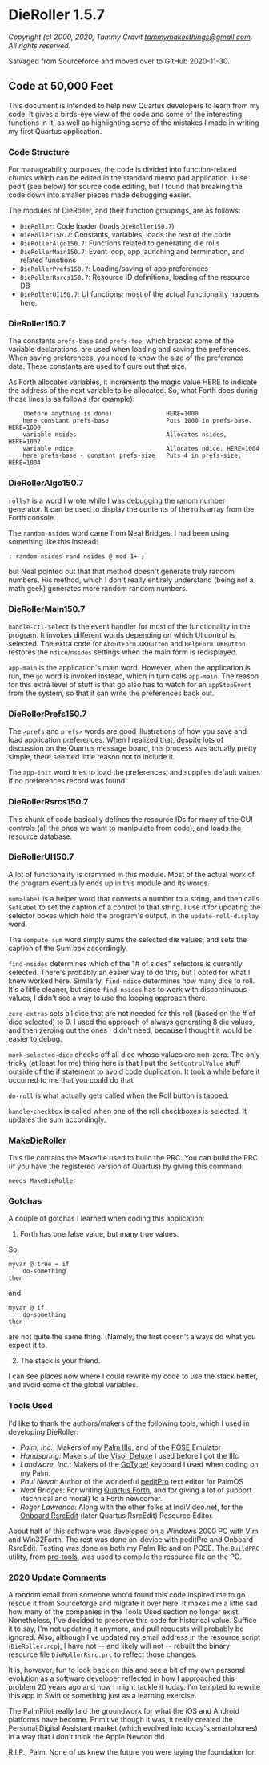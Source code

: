# DieRoller 1.5.7

_Copyright (c) 2000, 2020, Tammy Cravit <tammymakesthings@gmail.com>._
_All rights reserved._

Salvaged from Sourceforce and moved over to GitHub 2020-11-30.

## Code at 50,000 Feet

This document is intended to help new Quartus developers to learn from
my code. It gives a birds-eye view of the code and some of the
interesting functions in it, as well as highlighting some of the
mistakes I made in writing my first Quartus application.

### Code Structure

For manageability purposes, the code is divided into function-related
chunks which can be edited in the standard memo pad application. I use
pedit (see below) for source code editing, but I found that breaking
the code down into smaller pieces made debugging easier.

The modules of DieRoller, and their function groupings, are as
follows:

- `DieRoller`: Code loader (loads `DieRoller150.7`)
- `DieRoller150.7`: Constants, variables, loads the rest of the code
- `DieRollerAlgo150.7`: Functions related to generating die rolls
- `DieRollerMain150.7`: Event loop, app launching and termination, and related functions
- `DieRollerPrefs150.7`: Loading/saving of app preferences
- `DieRollerRsrcs150.7`: Resource ID definitions, loading of the resource DB
- `DieRollerUI150.7`: UI functions; most of the actual functionality happens here.

### DieRoller150.7

The constants `prefs-base` and `prefs-top`, which bracket some of the variable
declarations, are used when loading and saving the preferences. When saving
preferences, you need to know the size of the preference data. These constants
are used to figure out that size.

As Forth allocates variables, it increments the magic value HERE to indicate
the address of the next variable to be allocated. So, what Forth does during
those lines is as follows (for example):

```forth
    (before anything is done)               HERE=1000
    here constant prefs-base                Puts 1000 in prefs-base, HERE=1000
    variable nsides                         Allocates nsides, HERE=1002
    variable ndice                          Allocates ndice, HERE=1004
    here prefs-base - constant prefs-size   Puts 4 in prefs-size, HERE=1004
```

### DieRollerAlgo150.7

`rolls?` is a word I wrote while I was debugging the ranom number generator. It
can be used to display the contents of the rolls array from the Forth console.

The `random-nsides` word came from Neal Bridges. I had been using something like
this instead:

```forth
: random-nsides rand nsides @ mod 1+ ;
```

but Neal pointed out that that method doesn't generate truly random
numbers. His method, which I don't really entirely understand (being not a
math geek) generates more random random numbers.

### DieRollerMain150.7

`handle-ctl-select` is the event handler for most of the functionality in the
program. It invokes different words depending on which UI control is
selected. The extra code for `AboutForm.OKButton` and `HelpForm.OKButton`
restores the `ndice`/`nsides` settings when the main form is redisplayed.

`app-main` is the application's main word. However, when the application is
run, the `go` word is invoked instead, which in turn calls `app-main`. The
reason for this extra level of stuff is that go also has to watch for an
`appStopEvent` from the system, so that it can write the preferences back out.

### DieRollerPrefs150.7

The `>prefs` and `prefs>` words are good illustrations of how you save and load
application preferences. When I realized that, despite lots of discussion on
the Quartus message board, this process was actually pretty simple, there
seemed little reason not to include it.

The `app-init` word tries to load the preferences, and supplies default values
if no preferences record was found.

### DieRollerRsrcs150.7

This chunk of code basically defines the resource IDs for many of the GUI
controls (all the ones we want to manipulate from code), and loads the
resource database.

### DieRollerUI150.7

A lot of functionality is crammed in this module. Most of the actual work of
the program eventually ends up in this module and its words.

`num>label` is a helper word that converts a number to a string, and then calls
`SetLabel` to set the caption of a control to that string. I use it for updating
the selector boxes which hold the program's output, in the `update-roll-display`
word.

The `compute-sum` word simply sums the selected die values, and sets the caption
of the Sum box accordingly.

`find-nsides` determines which of the "# of sides" selectors is currently
selected. There's probably an easier way to do this, but I opted for what I
knew worked here. Similarly, `find-ndice` determines how many dice to roll. It's
a little cleaner, but since `find-nsides` has to work with discontinuous values,
I didn't see a way to use the looping approach there.

`zero-extras` sets all dice that are not needed for this roll (based on the # of
dice selected) to 0. I used the approach of always generating 8 die values,
and then zeroing out the ones I didn't need, because I thought it would be
easier to debug.

`mark-selected-dice` checks off all dice whose values are non-zero. The only
tricky (at least for me) thing here is that I put the `SetControlValue` stuff
outside of the if statement to avoid code duplication. It took a while before
it occurred to me that you could do that.

`do-roll` is what actually gets called when the Roll button is tapped.

`handle-checkbox` is called when one of the roll checkboxes is selected. It
updates the sum accordingly.

### MakeDieRoller

This file contains the Makefile used to build the PRC. You can build the PRC
(if you have the registered version of Quartus) by giving this command:

```forth
needs MakeDieRoller
```

### Gotchas

A couple of gotchas I learned when coding this application:

1. Forth has one false value, but many true values.

So,

```forth
myvar @ true = if
    do-something
then
```
and

```forth
myvar @ if
    do-something
then
```

are not quite the same thing. (Namely, the first doesn't always do what you
expect it to.

2. The stack is your friend.

I can see places now where I could rewrite my code to use the stack better,
and avoid some of the global variables.

### Tools Used

I'd like to thank the authors/makers of the following tools, which I used
in developing DieRoller:

- *Palm, Inc.*: Makers of my
  [Palm IIIc](https://en.wikipedia.org/wiki/Palm_IIIc),
  and of the [POSE](https://en.wikipedia.org/wiki/Palm_OS_Emulator) Emulator
- *Handspring*: Makers of the
  [Visor Deluxe](https://en.wikipedia.org/wiki/Handspring_(company)#Visor_and_Visor_Deluxe)
  I used before I got the IIIc
- *Landware, Inc.*: Makers of the
  [GoType!](https://the-gadgeteer.com/1998/11/08/gotype_keyboard_review/)
  keyboard I used when coding on my Palm.
- *Paul Nevai*: Author of the wonderful
  [peditPro](https://people.math.osu.edu/nevai.1/PC/palm/) text editor for PalmOS
- *Neal Bridges*: For writing [Quartus Forth](http://quartus.net/palmsite.shtml),
  and for giving a lot of support (technical and moral) to a Forth newcomer.
- *Roger Lawrence*: Along with the other folks at IndiVideo.net, for the
  [Onboard RsrcEdit](http://quartus.net/products/rsrcedit/)
  (later Quartus RsrcEdit) Resource Editor.

About half of this software was developed on a Windows 2000 PC with Vim and
Win32Forth. The rest was done on-device with peditPro and Onboard
RsrcEdit. Testing was done on both my Palm IIIc and on POSE. The `BuildPRC`
utility, from [prc-tools](http://prc-tools.sourceforge.net), was used to
compile the resource file on the PC.

### 2020 Update Comments

A random email from someone who'd found this code inspired me to go rescue it
from Sourceforge and migrate it over here. It makes me a little sad how many
of the companies in the Tools Used section no longer exist. Nonetheless, I've
decided to preserve this code for historical value. Suffice it to say, I'm not
updating it anymore, and pull requests will probably be ignored. Also, although
I've updated my email address in the resource script (`DieRoller.rcp`), I have
not -- and likely will not -- rebuilt the binary resource file
`DieRollerRsrc.prc` to reflect those changes.

It is, however, fun to look back on this and see a bit of my own personal
evolution as a software developer reflected in how I approached this problem
20 years ago and how I might tackle it today. I'm tempted to rewrite this app
in Swift or something just as a learning exercise.

The PalmPilot really laid the groundwork for what the iOS and Android platforms
have become. Primitive though it was, it really created the Personal Digital
Assistant market (which evolved into today's smartphones) in a way that I don't
think the Apple Newton did.

R.I.P., Palm. None of us knew the future you were laying the foundation for.
